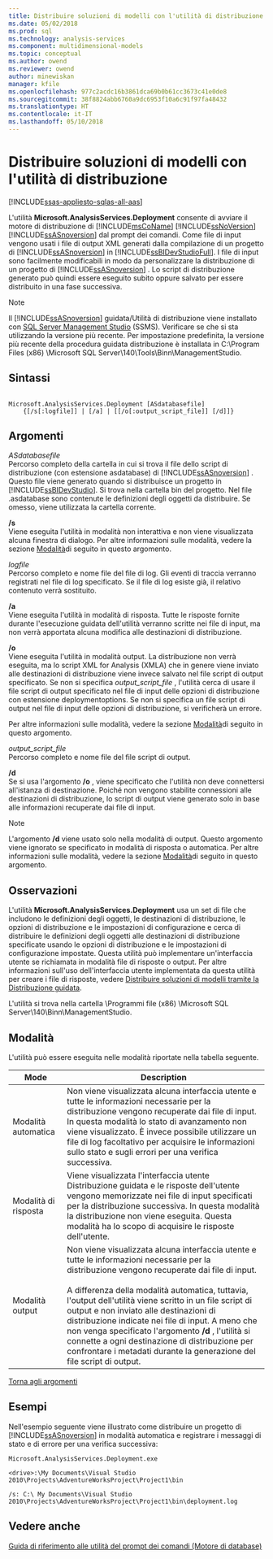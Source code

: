 ```yaml
---
title: Distribuire soluzioni di modelli con l'utilità di distribuzione | Documenti Microsoft
ms.date: 05/02/2018
ms.prod: sql
ms.technology: analysis-services
ms.component: multidimensional-models
ms.topic: conceptual
ms.author: owend
ms.reviewer: owend
author: minewiskan
manager: kfile
ms.openlocfilehash: 977c2acdc16b3861dca69b0b61cc3673c41e0de8
ms.sourcegitcommit: 38f8824abb6760a9dc6953f10a6c91f97fa48432
ms.translationtype: HT
ms.contentlocale: it-IT
ms.lasthandoff: 05/10/2018
---
```

# <a name="deploy-model-solutions-with-the-deployment-utility"></a>Distribuire soluzioni di modelli con l'utilità di distribuzione
[!INCLUDE[ssas-appliesto-sqlas-all-aas](../../includes/ssas-appliesto-sqlas-all-aas.md)]

  L'utilità **Microsoft.AnalysisServices.Deployment** consente di avviare il motore di distribuzione di [!INCLUDE[msCoName](../../includes/msconame-md.md)] [!INCLUDE[ssNoVersion](../../includes/ssnoversion-md.md)] [!INCLUDE[ssASnoversion](../../includes/ssasnoversion-md.md)] dal prompt dei comandi. Come file di input vengono usati i file di output XML generati dalla compilazione di un progetto di [!INCLUDE[ssASnoversion](../../includes/ssasnoversion-md.md)] in [!INCLUDE[ssBIDevStudioFull](../../includes/ssbidevstudiofull-md.md)]. I file di input sono facilmente modificabili in modo da personalizzare la distribuzione di un progetto di [!INCLUDE[ssASnoversion](../../includes/ssasnoversion-md.md)] . Lo script di distribuzione generato può quindi essere eseguito subito oppure salvato per essere distribuito in una fase successiva.  
  
> [!NOTE]
> Il [!INCLUDE[ssASnoversion](../../includes/ssasnoversion-md.md)] guidata/Utilità di distribuzione viene installato con [SQL Server Management Studio](../../ssms/download-sql-server-management-studio-ssms.md) (SSMS). Verificare se che si sta utilizzando la versione più recente. Per impostazione predefinita, la versione più recente della procedura guidata distribuzione è installata in C:\Program Files (x86) \Microsoft SQL Server\140\Tools\Binn\ManagementStudio. 

## <a name="syntax"></a>Sintassi  
  
```  
  
Microsoft.AnalysisServices.Deployment [ASdatabasefile]   
    {[/s[:logfile]] | [/a] | [[/o[:output_script_file]] [/d]]}  
```  
  
##  <a name="Arguments"></a> Argomenti  
 *ASdatabasefile*  
 Percorso completo della cartella in cui si trova il file dello script di distribuzione (con estensione asdatabase) di [!INCLUDE[ssASnoversion](../../includes/ssasnoversion-md.md)] . Questo file viene generato quando si distribuisce un progetto in [!INCLUDE[ssBIDevStudio](../../includes/ssbidevstudio-md.md)]. Si trova nella cartella bin del progetto. Nel file .asdatabase sono contenute le definizioni degli oggetti da distribuire. Se omesso, viene utilizzata la cartella corrente.  
  
 **/s**  
 Viene eseguita l'utilità in modalità non interattiva e non viene visualizzata alcuna finestra di dialogo. Per altre informazioni sulle modalità, vedere la sezione [Modalità](#Modes)di seguito in questo argomento.  
  
 *logfile*  
 Percorso completo e nome file del file di log. Gli eventi di traccia verranno registrati nel file di log specificato. Se il file di log esiste già, il relativo contenuto verrà sostituito.  
  
 **/a**  
 Viene eseguita l'utilità in modalità di risposta. Tutte le risposte fornite durante l'esecuzione guidata dell'utilità verranno scritte nei file di input, ma non verrà apportata alcuna modifica alle destinazioni di distribuzione.  
  
 **/o**  
 Viene eseguita l'utilità in modalità output. La distribuzione non verrà eseguita, ma lo script XML for Analysis (XMLA) che in genere viene inviato alle destinazioni di distribuzione viene invece salvato nel file script di output specificato. Se non si specifica *output_script_file* , l'utilità cerca di usare il file script di output specificato nel file di input delle opzioni di distribuzione con estensione deploymentoptions. Se non si specifica un file script di output nel file di input delle opzioni di distribuzione, si verificherà un errore.  
  
 Per altre informazioni sulle modalità, vedere la sezione [Modalità](#Modes)di seguito in questo argomento.  
  
 *output_script_file*  
 Percorso completo e nome file del file script di output.  
  
 **/d**  
 Se si usa l'argomento **/o** , viene specificato che l'utilità non deve connettersi all'istanza di destinazione. Poiché non vengono stabilite connessioni alle destinazioni di distribuzione, lo script di output viene generato solo in base alle informazioni recuperate dai file di input.  
  
> [!NOTE]  
>  L'argomento **/d** viene usato solo nella modalità di output. Questo argomento viene ignorato se specificato in modalità di risposta o automatica. Per altre informazioni sulle modalità, vedere la sezione [Modalità](#Modes)di seguito in questo argomento.  
  
## <a name="remarks"></a>Osservazioni  
 L'utilità **Microsoft.AnalysisServices.Deployment** usa un set di file che includono le definizioni degli oggetti, le destinazioni di distribuzione, le opzioni di distribuzione e le impostazioni di configurazione e cerca di distribuire le definizioni degli oggetti alle destinazioni di distribuzione specificate usando le opzioni di distribuzione e le impostazioni di configurazione impostate. Questa utilità può implementare un'interfaccia utente se richiamata in modalità file di risposte o output. Per altre informazioni sull'uso dell'interfaccia utente implementata da questa utilità per creare i file di risposte, vedere [Distribuire soluzioni di modelli tramite la Distribuzione guidata](../../analysis-services/multidimensional-models/deploy-model-solutions-using-the-deployment-wizard.md).  
  
 L'utilità si trova nella cartella \Programmi file (x86) \Microsoft SQL Server\140\Binn\ManagementStudio.  
  
##  <a name="Modes"></a> Modalità  
 L'utilità può essere eseguita nelle modalità riportate nella tabella seguente.  
  
|Mode|Description|  
|----------|-----------------|  
|Modalità automatica|Non viene visualizzata alcuna interfaccia utente e tutte le informazioni necessarie per la distribuzione vengono recuperate dai file di input. In questa modalità lo stato di avanzamento non viene visualizzato. È invece possibile utilizzare un file di log facoltativo per acquisire le informazioni sullo stato e sugli errori per una verifica successiva.|  
|Modalità di risposta|Viene visualizzata l'interfaccia utente Distribuzione guidata e le risposte dell'utente vengono memorizzate nei file di input specificati per la distribuzione successiva. In questa modalità la distribuzione non viene eseguita. Questa modalità ha lo scopo di acquisire le risposte dell'utente.|  
|Modalità output|Non viene visualizzata alcuna interfaccia utente e tutte le informazioni necessarie per la distribuzione vengono recuperate dai file di input.<br /><br /> A differenza della modalità automatica, tuttavia, l'output dell'utilità viene scritto in un file script di output e non inviato alle destinazioni di distribuzione indicate nei file di input. A meno che non venga specificato l'argomento **/d** , l'utilità si connette a ogni destinazione di distribuzione per confrontare i metadati durante la generazione del file script di output.|  
  
 [Torna agli argomenti](#Arguments)  
  
## <a name="examples"></a>Esempi  
 Nell'esempio seguente viene illustrato come distribuire un progetto di [!INCLUDE[ssASnoversion](../../includes/ssasnoversion-md.md)] in modalità automatica e registrare i messaggi di stato e di errore per una verifica successiva:  
  
 `Microsoft.AnalysisServices.Deployment.exe`  
  
 `<drive>:\My Documents\Visual Studio 2010\Projects\AdventureWorksProject\Project1\bin`  
  
 `/s: C:\ My Documents\Visual Studio 2010\Projects\AdventureWorksProject\Project1\bin\deployment.log`  
  
## <a name="see-also"></a>Vedere anche  
 [Guida di riferimento alle utilità del prompt dei comandi &#40;Motore di database&#41;](../../tools/command-prompt-utility-reference-database-engine.md)  
  
  
